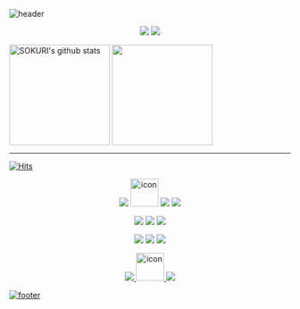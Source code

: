 ![header](https://capsule-render.vercel.app/api?type=waving&color=7F7FD5&text=%20Eungyeol%20%20&height=200&fontSize=90&fontColor=ffffff)

<!-- [![trophy](https://github-profile-trophy.vercel.app/?username=Eungyeol41&margin-w=15&row=2&column=3)](https://github.com/ryo-ma/github-profile-trophy) -->
<div align='center'>
  <img src="https://github-profile-trophy.vercel.app/?username=Eungyeol41&margin-w=15&row=2&column=3">
  <img src="http://mazassumnida.wtf/api/v2/generate_badge?boj=kkk41">
</div>


<!-- <img align='right' src="http://mazassumnida.wtf/api/v2/generate_badge?boj=kkk41"> -->
<!-- [![Solved.ac Profile](http://mazassumnida.wtf/api/v2/generate_badge?boj=kkk41)](https://solved.ac/kkk41/) -->

<a href="https://github.com/Eungyeol41"><img align="center" style="height:180px" src="https://github-readme-stats.vercel.app/api?username=Eungyeol41&show_icons=true&include_all_commits=true&hide_border=true&bg_color=30,7F7FD5,86A8E7,91eae4&title_color=fff&text_color=fff" alt="SOKURI's github stats" /></a>
<a href="https://github.com/Eungyeol41"><img align="center" style="height:180px" src="https://github-readme-stats.vercel.app/api/top-langs/?username=Eungyeol41&layout=compact&hide_border=true&bg_color=30,91eae4,86A8E7&title_color=fff&text_color=fff" /></a> 

<!--
[![Eungyeol's GitHub stats](https://github-readme-stats.vercel.app/api?username=Eungyeol41&count_private=true&custom_title=Eungyeol's&nbsp;github&nbsp;&show_icons=true&include_all_commits=true&count_private=true&hide_border=true&bg_color=30,7F7FD5,86A8E7,91eae4&title_color=fff&text_color=fff)](https://github.com/anuraghazra/github-readme-stats)
[![Top Langs](https://github-readme-stats.vercel.app/api/top-langs/?username=Eungyeol41&layout=compact&custom_title=My&nbsp;Language&nbsp;&hide_border=true&bg_color=30,91eae4,86A8E7&title_color=fff&text_color=fff)](https://github.com/anuraghazra/github-readme-stats)
-->

<!-- 
지금까지의 팀 프로젝트 기여도 살펴보기
[![Repository Card](https://widget.realdeveloper.pro/api/card?user=Eungyeol41&repo=Sports_Project)](https://github.com/Eungyeol41/Sports_Project.git)
[![Repository Card](https://widget.realdeveloper.pro/api/card?user=Eungyeol41&repo=Art_Recycle)](https://github.com/soyeon-noh/Art_Recycle.git)
[![Repository Card](https://widget.realdeveloper.pro/api/card?user=Eungyeol41&repo=Now_3Days)](https://github.com/Team-NanaScript/Now_3Days.git)
-->

<hr>

<!--
Github 방문자수
-->
[![Hits](https://hits.seeyoufarm.com/api/count/incr/badge.svg?url=https%3A%2F%2Fgithub.com%2FEungyeol41&count_bg=%237F7FD5&title_bg=%23555555&icon=github.svg&icon_color=%23E7E7E7&title=HITS&edge_flat=false)](https://hits.seeyoufarm.com)

<!--
Acting SKILL
<div style="display: flex; align-items: flex-start;">
  <img src="https://techstack-generator.vercel.app/js-icon.svg" alt="icon" width="58" height="58" />
  <img src="https://techstack-generator.vercel.app/github-icon.svg" alt="icon" width="58" height="58" />
  <img src="https://techstack-generator.vercel.app/mysql-icon.svg" alt="icon" width="58" height="58" />
</div>
-->

<p align=center>
  <img src="https://img.shields.io/badge/JAVA-007396?style=flat-square&logo=Java&logoColor=white"/>
  <!-- <img src="https://img.shields.io/badge/JAVASCRIPT-F7DF1E?style=flat-square&logo=JavaScript&logoColor=white"/> -->
  <img src="https://techstack-generator.vercel.app/js-icon.svg" alt="icon" width="50" height="50" />
  <img src="https://img.shields.io/badge/HTML5-E34F26?style=flat-square&logo=HTML5&logoColor=white"/>
  <img src="https://img.shields.io/badge/CSS3-1572B6?style=flat-square&logo=CSS3&logoColor=white"/>
<p>
<p align=center>
  <img src="https://img.shields.io/badge/ECLIPSE-2C2255?style=flat-square&logo=Eclipse&logoColor=white"/>
  <img src="https://img.shields.io/badge/SPRING-6DB33F?style=flat-square&logo=Spring&logoColor=white"/>
  <img src="https://img.shields.io/badge/MARIA DB-003545?style=flat-square&logo=MariaDB&logoColor=white"/>
</p>
<!--
조만간 추가
<p align=center>
  <img src="https://img.shields.io/badge/CORDOVA-003545?style=flat-square&logo=Apache Cordova&logoColor=white"/>
  <img src="https://img.shields.io/badge/SWAGGER_UI-85EA2D?style=flat-square&logo=Swagger&logoColor=white"/>
</p> 
-->
<p align=center>
  <img src="https://img.shields.io/badge/INTELLIJ_IDEA-000000?style=flat-square&logo=IntelliJ IDEA&logoColor=white"/>
  <img src="https://img.shields.io/badge/ANDROID_STUDIO-3DDC84?style=flat-square&logo=Android Studio&logoColor=white"/>
  <img src="https://img.shields.io/badge/ORACLE-F80000?style=flat-square&logo=Oracle&logoColor=white"/>
</p>  
<p align=center>
  <a href="https://velog.io/@debut12"><img src="https://img.shields.io/badge/VELOG-20C997?style=flat-square&logo=Velog&logoColor=white"/>
  <!-- <a href="https://github.com/Eungyeol41"><img src="https://img.shields.io/badge/GITHUB-181717?style=flat-square&logo=GitHub&logoColor=white"/> -->
  <a href="https://github.com/Eungyeol41"><img src="https://techstack-generator.vercel.app/github-icon.svg" alt="icon" width="50" height="50" />
  <img src="https://img.shields.io/badge/SVN-809CC9?style=flat-square&logo=Subversion&logoColor=white"/>
</p>

![footer](https://capsule-render.vercel.app/api?section=footer&type=waving&color=7F7FD5)

